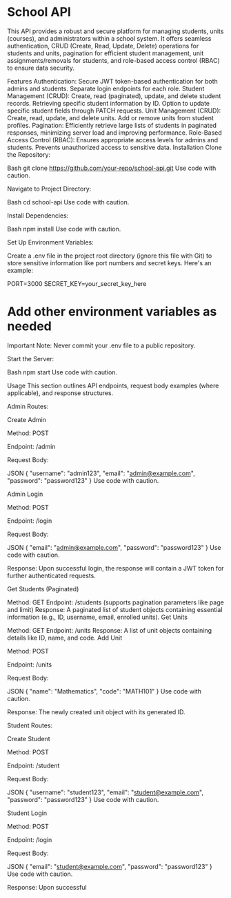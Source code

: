 # School API

This API provides a robust and secure platform for managing students, units (courses), and administrators within a school system. It offers seamless authentication, CRUD (Create, Read, Update, Delete) operations for students and units, pagination for efficient student management, unit assignments/removals for students, and role-based access control (RBAC) to ensure data security.

Features
Authentication:
Secure JWT token-based authentication for both admins and students.
Separate login endpoints for each role.
Student Management (CRUD):
Create, read (paginated), update, and delete student records.
Retrieving specific student information by ID.
Option to update specific student fields through PATCH requests.
Unit Management (CRUD):
Create, read, update, and delete units.
Add or remove units from student profiles.
Pagination:
Efficiently retrieve large lists of students in paginated responses, minimizing server load and improving performance.
Role-Based Access Control (RBAC):
Ensures appropriate access levels for admins and students.
Prevents unauthorized access to sensitive data.
Installation
Clone the Repository:

Bash
git clone https://github.com/your-repo/school-api.git
Use code with caution.

Navigate to Project Directory:

Bash
cd school-api
Use code with caution.

Install Dependencies:

Bash
npm install
Use code with caution.

Set Up Environment Variables:

Create a .env file in the project root directory (ignore this file with Git) to store sensitive information like port numbers and secret keys. Here's an example:

PORT=3000
SECRET_KEY=your_secret_key_here

# Add other environment variables as needed

Important Note: Never commit your .env file to a public repository.

Start the Server:

Bash
npm start
Use code with caution.

Usage
This section outlines API endpoints, request body examples (where applicable), and response structures.

Admin Routes:

Create Admin

Method: POST

Endpoint: /admin

Request Body:

JSON
{
"username": "admin123",
"email": "admin@example.com",
"password": "password123"
}
Use code with caution.

Admin Login

Method: POST

Endpoint: /login

Request Body:

JSON
{
"email": "admin@example.com",
"password": "password123"
}
Use code with caution.

Response: Upon successful login, the response will contain a JWT token for further authenticated requests.

Get Students (Paginated)

Method: GET
Endpoint: /students (supports pagination parameters like page and limit)
Response: A paginated list of student objects containing essential information (e.g., ID, username, email, enrolled units).
Get Units

Method: GET
Endpoint: /units
Response: A list of unit objects containing details like ID, name, and code.
Add Unit

Method: POST

Endpoint: /units

Request Body:

JSON
{
"name": "Mathematics",
"code": "MATH101"
}
Use code with caution.

Response: The newly created unit object with its generated ID.

Student Routes:

Create Student

Method: POST

Endpoint: /student

Request Body:

JSON
{
"username": "student123",
"email": "student@example.com",
"password": "password123"
}
Use code with caution.

Student Login

Method: POST

Endpoint: /login

Request Body:

JSON
{
"email": "student@example.com",
"password": "password123"
}
Use code with caution.

Response: Upon successful
